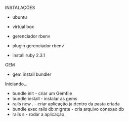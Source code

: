 INSTALAÇÕES

- ubuntu
- virtual box

- gerenciador rbenv
- plugin gerenciador rbenv

- install ruby 2.3.1

GEM

- gem install bundler


Iniciando...

- bundle init  - criar um Gemfile
- bundle install - instalar as gems 
- rails new .  - criar aplicação ja dentro da pasta criada
- bundle exec rails db:migrate - cria arquivo conexao db
- rails s  -  rodar a aplicação


